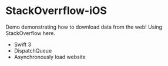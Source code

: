 # StackOverrflow-iOS
Demo demonstrating how to download data from the web! Using StackOverflow here.

- Swift 3
- DispatchQueue
- Asynchronously load website 
